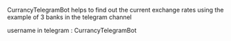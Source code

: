 CurrancyTelegramBot helps to find out the current exchange rates using the example of 3 banks in the telegram channel

username in telegram : CurrancyTelegramBot
